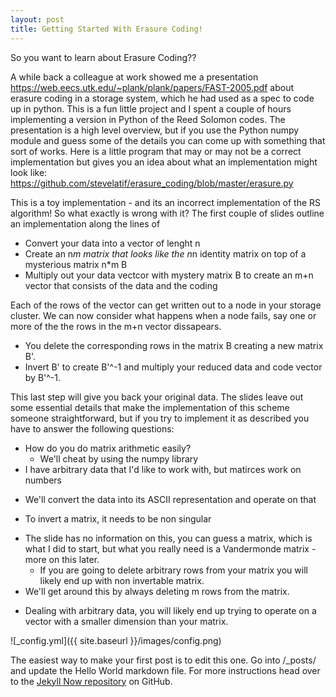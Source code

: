 ```yaml
---
layout: post
title: Getting Started With Erasure Coding!
---
```


So you want to learn about Erasure Coding??

A while back a colleague at work showed me a presentation https://web.eecs.utk.edu/~plank/plank/papers/FAST-2005.pdf about erasure coding in a storage system, which he had used as a spec to code up in python. 
This is a fun little project and I spent a couple of hours implementing a version in Python of the Reed Solomon codes. The presentation is a high level overview, but if you use the Python numpy module and guess some of the details you can come up with something that sort of works. Here is a little program that may or may not be a correct implementation but gives you an idea about what an implementation might look like:
https://github.com/stevelatif/erasure_coding/blob/master/erasure.py

This is a toy implementation - and its an incorrect implementation of the RS algorithm! So what exactly is wrong with it? The first couple of slides outline an implementation along the lines of
  * Convert your data into a vector of lenght n
  * Create an n*m matrix that looks like the n*n identity matrix on top of a mysterious matrix n*m B
  * Multiply out your data vectcor with mystery matrix B to create an m+n vector that consists of the data and the coding 
 
 Each of the rows of the vector can get written out to a node in your storage cluster. 
 We can now consider what happens when a node fails, say one or more of the the rows in the m+n vector dissapears. 
 
   * You delete the corresponding rows in the matrix B creating a new matrix B'.
   * Invert B' to create B'^-1 and multiply your reduced data and code vector by B'^-1. 
 
 This last step will give you back your original data. 
 The slides leave out some essential details that make the implementation of this scheme someone straightforward, but if you try to implement it as described you have to answer the following questions:
 
   * How do you do matrix arithmetic easily?
     * We'll cheat by using the numpy library 
   * I have arbitrary data that I'd like to work with, but matirces work on numbers
 - We'll convert the data into its ASCII representation and operate on that
  * To invert a matrix, it needs to be non singular
 - The slide has no information on this, you can guess a matrix, which is what I did to start, but what you really need is a Vandermonde matrix - more on this later.
   * If you are going to delete arbitrary rows from your matrix you will likely end up with non invertable matrix.
 - We'll get around this by always deleting m rows from the matrix.
  * Dealing with arbitrary data, you will likely end up trying to operate on a vector with a smaller dimension than your matrix.       


![_config.yml]({{ site.baseurl }}/images/config.png)

The easiest way to make your first post is to edit this one. Go into /_posts/ and update the Hello World markdown file. For more instructions head over to the [Jekyll Now repository](https://github.com/barryclark/jekyll-now) on GitHub.
